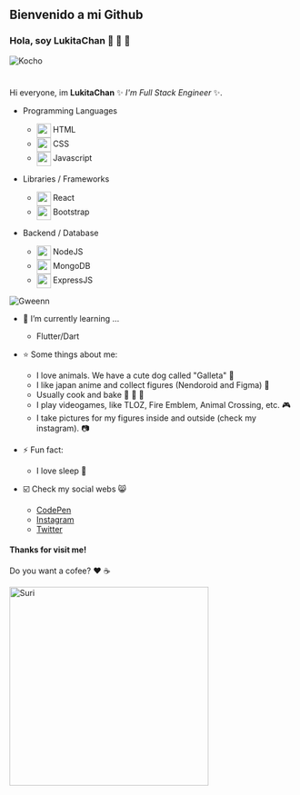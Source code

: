 ## Bienvenido a mi Github 
### Hola, soy LukitaChan 🌸 🌸 🌸
<img src="https://i.ibb.co/KWZwvJ3/275493041-5634967459864292-6133891615176403442-n.jpg" alt="Kocho" align="center" height="auto" width="auto"></img>
#
Hi everyone, im **LukitaChan** ✨ _I'm Full Stack Engineer_ ✨.

- Programming Languages
  - <img src="https://cdn-icons-png.flaticon.com/512/5968/5968267.png" align="center" height="25" width="auto"> HTML</img>
  - <img src="https://cdn-icons-png.flaticon.com/512/732/732190.png" align="center" height="25" width="auto"> CSS </img>
  - <img src="https://cdn-icons-png.flaticon.com/512/5968/5968292.png" align="center" height="25" width="auto"> Javascript </img>
 
- Libraries / Frameworks
  - <img src="https://cdn-icons-png.flaticon.com/512/753/753244.png" align="center" height="25" width="auto"> React </img>
  - <img src="https://cdn-icons-png.flaticon.com/512/5968/5968672.png" align="center" height="25" width="auto"> Bootstrap </img>

- Backend / Database
  - <img src="https://cdn-icons-png.flaticon.com/512/5968/5968322.png" align="center" height="25" width="auto"> NodeJS </img>
  - <img src="https://upload.wikimedia.org/wikipedia/commons/thumb/f/f9/Antu_mongodb.svg/2048px-Antu_mongodb.svg.png" align="center" height="25" width="auto"> MongoDB </img>
  - <img src="https://e7.pngegg.com/pngimages/925/447/png-clipart-express-js-node-js-javascript-mongodb-node-js-text-trademark.png" align="center" height="25" width="auto"> ExpressJS </img>

<img src="https://i.ibb.co/1n8jmkH/279022414-5762660357095001-7601276422026332215-n.jpg" alt="Gweenn" align="center" height="auto" width="auto"></img>


- 🌱 I’m currently learning ...
  - Flutter/Dart

- ⭐ Some things about me:
  - I love animals. We have a cute dog called "Galleta" 🐶
  - I like japan anime and collect figures (Nendoroid and Figma) 🏯
  - Usually cook and bake 🧁 🍰 🥞
  - I play videogames, like TLOZ, Fire Emblem, Animal Crossing, etc. 🎮
  - I take pictures for my figures inside and outside (check my instagram). 📷

- ⚡ Fun fact:
  - I love sleep 🛌

 
- ☑️ Check my social webs 😸
  -  [CodePen](https://codepen.io/lucy-chable)
  -  [Instagram](https://www.instagram.com/lukitachan/)
  -  [Twitter](https://twitter.com/Lukita_Chan)

#### Thanks for visit me!
Do you want a cofee? ❤️ ☕

<img src="https://i.ibb.co/dLbsD0s/277730827-5701670439860660-3095604291390999020-n.jpg" alt="Suri" align="center" height="350" width="auto"></img>
